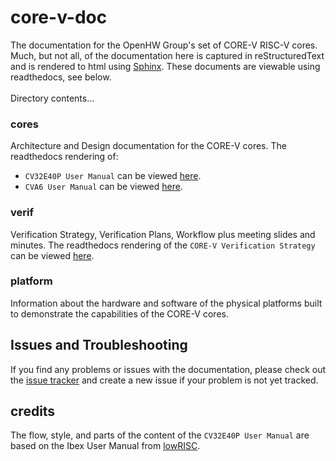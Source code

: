 # core-v-doc
The documentation for the OpenHW Group's set of CORE-V RISC-V cores.  Much, but not all, of the documentation
here is captured in reStructuredText and is rendered to html using
[Sphinx](https://docs.readthedocs.io/en/stable/intro/getting-started-with-sphinx.html).
These documents are viewable using readthedocs, see below.
<br><br>
Directory contents...
### cores
Architecture and Design documentation for the CORE-V cores. The readthedocs
rendering of:

- `CV32E40P User Manual` can be viewed [here](https://core-v-docs-verif-strat.readthedocs.io/projects/cv32e40p_um/en/latest/).
- `CVA6 User Manual` can be viewed [here](https://cva6.readthedocs.io/en/latest/).

### verif
Verification Strategy, Verification Plans, Workflow plus meeting slides and minutes.  The
readthedocs rendering of the `CORE-V Verification Strategy` can be viewed [here](https://core-v-docs-verif-strat.readthedocs.io/en/latest/).

### platform
Information about the hardware and software of the physical platforms built to demonstrate
the capabilities of the CORE-V cores.

## Issues and Troubleshooting
If you find any problems or issues with the documentation, please check out the [issue
 tracker](https://github.com/openhwgroup/core-v-docs/issues) and create a new issue if your problem is
not yet tracked.

## credits
The flow, style, and parts of the content of the `CV32E40P User Manual` are based on the Ibex User Manual from [lowRISC](https://www.lowrisc.org).
